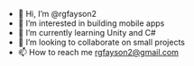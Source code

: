 - 👋 Hi, I’m @rgfayson2
- 👀 I’m interested in building mobile apps 
- 🌱 I’m currently learning Unity and C#
- 💞️ I’m looking to collaborate on small projects 
- 📫 How to reach me rgfayson2@gmail.com 

<!---
rgfayson2/rgfayson2 is a ✨ special ✨ repository because its `README.md` (this file) appears on your GitHub profile.
You can click the Preview link to take a look at your changes.
--->
